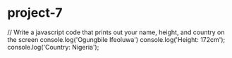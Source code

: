 # project-7
// Write a javascript code that prints out your name, height, and country on the screen
console.log('Ogungbile Ifeoluwa')
console.log('Height: 172cm');
console.log('Country: Nigeria');
